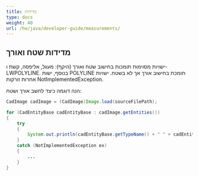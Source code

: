 ```yaml
---
title: מדידות
type: docs
weight: 40
url: /he/java/developer-guide/measurements/
---
```


## **מדידות שטח ואורך**

ישויות מסוימות תומכות בחישוב שטח ואורך (היקף): מעגל, אליפסה, קשת ו-LWPOLYLINE. בנוסף, ישות POLYLINE תומכת בחישוב אורך אך לא בשטח. ישויות אחרות זורקות NotImplementedException.

הנה דוגמה כיצד לחשב אורך ושטח:

```java
CadImage cadImage = (CadImage)Image.load(sourceFilePath);

for (CadEntityBase cadEntityBase : cadImage.getEntities())
{
	try
	{
		System.out.println(cadEntityBase.getTypeName() + " " + cadEntityBase.getArea() + " " + cadEntityBase.getLength());
	}
	catch (NotImplementedException ex)
	{
		...
	}
}
```
